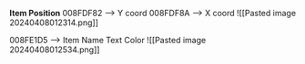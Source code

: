 

**Item Position**
008FDF82 --> Y coord
008FDF8A --> X coord
![[Pasted image 20240408012314.png]]

008FE1D5 --> Item Name Text Color
![[Pasted image 20240408012534.png]]


